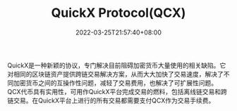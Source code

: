 ﻿---
weight: 
title: "QuickX Protocol(QCX)"
description: "QuickX是一种新颖的协议，专门解决目前阻碍加密货币大量使用的相关缺陷"
date: 2022-03-25T21:57:40+08:00
lastmod: 2022-03-25T16:45:40+08:00
draft: false
authors: ["Metabd"]
featuredImage: "quickx-protocolqcx.webp"
link: ""
tags: ["数字代币","QuickX Protocol(QCX)"]
categories: ["navigation"]
navigation: ["数字代币"]
lightgallery: true
toc: true
pinned: false
recommend: false
recommend1: false
---
QuickX是一种新颖的协议，专门解决目前阻碍加密货币大量使用的相关缺陷。它对相同的区块链资产提供跨链交易解决方案，从而大大加快了交易速度，解决了不同加密货币之间的互操作性问题，减轻了交易费用，也解决了可扩展性问题。
QCX代币具有实用性，可用作QuickX平台完成交易的燃料，包括离线链交易和跨链交易。在QuickX平台上进行的所有交易都需要支付QCX作为交易手续费。
